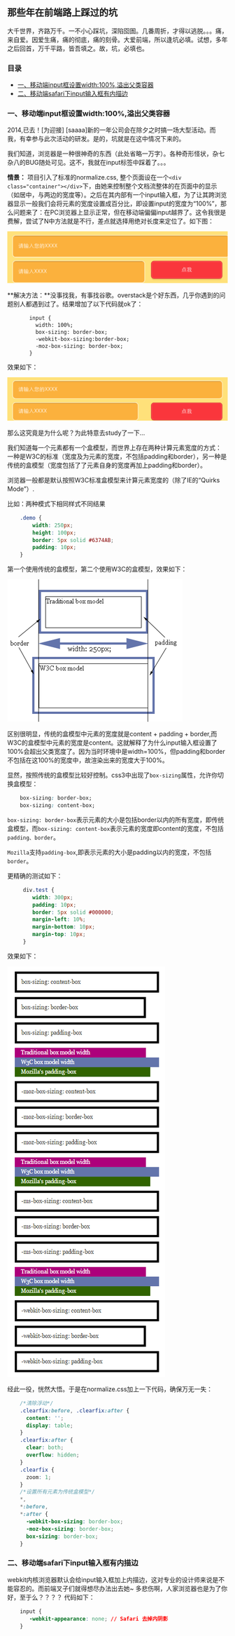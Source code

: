 ## 那些年在前端路上踩过的坑  

大千世界，齐路万千。一不小心踩坑，深陷囵圄。几番周折，才得以逃脱。。。痛，来自爱。因爱生痛，痛的彻底，痛的刻骨。大爱前端，所以逢坑必填。试想，多年之后回首，万千平路，皆吾填之。故，坑，必填也。

### <a name="list">目录</a>
 - [一、移动端input框设置width:100%,溢出父类容器](#0001)
 - [二、移动端safari下input输入框有内描边](#0002)


### <a name="0001">一、移动端input框设置width:100%,溢出父类容器</a> 

2014,已去！[为迎接] [saaaa]新的一年公司会在除夕之时搞一场大型活动。而我，有幸参与此次活动的研发。是的，坑就是在这中情况下来的。

我们知道，浏览器是一种很神奇的东西（此处省略一万字）。各种奇形怪状，杂七杂八的BUG随处可见。这不，我就在input标签中踩着了。。。

**情景：** 项目引入了标准的normalize.css, 整个页面设在一个`<div class="container"></div>`下，由她来控制整个文档流整体的在页面中的显示（如居中，与两边的宽度等）。之后在其内部有一个input输入框，为了让其跨浏览器显示一般我们会将元素的宽度设置成百分比，即设置input的宽度为“100%”，那么问题来了：在PC浏览器上显示正常，但在移动端偏偏input越界了。这令我很是费解，尝试了N中方法就是不行，差点就选择用绝对长度来定位了。如下图：

![input-width-100%25-wrong.png](https://raw.githubusercontent.com/senola/pictures/master/css/input/input-width-100%25-wrong.png)

**解决方法：**没事找我，有事找谷歌。overstack是个好东西，几乎你遇到的问题别人都遇到过了。结果增加了以下代码就ok了：  

```
	   input {   
	     width: 100%;     
	     box-sizing: border-box;   
	     -webkit-box-sizing:border-box;   
	     -moz-box-sizing: border-box;   
	   }  
```

效果如下： 
 
![input-wdth-100%25-ok.png](https://raw.githubusercontent.com/senola/pictures/master/css/input/input-wdth-100%25-ok.png)

那么这究竟是为什么呢？为此特意去study了一下... 

我们知道每一个元素都有一个盒模型，而世界上存在两种计算元素宽度的方式： 一种是W3C的标准（宽度及为元素的宽度，不包括padding和border），另一种是传统的盒模型（宽度包括了了元素自身的宽度再加上padding和border）。

浏览器一般都是默认按照W3C标准盒模型来计算元素宽度的（除了IE的“Quirks Mode”）.

比如：两种模式下相同样式不同结果 

```css 
    .demo {
		width: 250px;
		height: 100px;
		border: 5px solid #6374AB;
		padding: 10px;
    }

```

第一个使用传统的盒模型，第二个使用W3C的盒模型，效果如下：  

![box.gif](https://raw.githubusercontent.com/senola/pictures/master/css/box-model/box.gif)

区别很明显，传统的盒模型中元素的宽度就是content + padding + border,而
W3C的盒模型中元素的宽度是content。这就解释了为什么input输入框设置了100%会超出父类宽度了。因为当时环境中是width=100%，但padding和border不包括在这100%的宽度中，故渲染出来的宽度大于100%。

显然，按照传统的盒模型比较好控制。css3中出现了`box-sizing`属性，允许你切换盒模型：

```css
    box-sizing: border-box;
    box-sizing: content-box;
```
`box-sizing: border-box`表示元素的大小是包括border以内的所有宽度，即传统盒模型，而`box-sizing: content-box`表示元素的宽度即content的宽度，不包括`padding、border`。

`Mozilla`支持`padding-box`,即表示元素的大小是padding以内的宽度，不包括`border`。

更精确的测试如下： 

```css
	 div.test {
		width: 300px;
		padding: 10px;
		border: 5px solid #000000;
		margin-left: 10%;
		margin-bottom: 10px;
		margin-top: 10px;
	 }
```

效果如下： 

![box-model-test.png](https://raw.githubusercontent.com/senola/pictures/master/css/box-model/box-model-test.png)

经此一役，恍然大悟。于是在normalize.css加上一下代码，确保万无一失： 

```css
    /*清除浮动*/
    .clearfix:before, .clearfix:after {
	  content: '';
	  display: table;
	}
	.clearfix:after {
	  clear: both;
	  overflow: hidden;
	}
	.clearfix {
	  zoom: 1;
	}
	/*设置所有元素为传统盒模型*/
	*,
	*:before,
	*:after {
	  -webkit-box-sizing: border-box;
	  -moz-box-sizing: border-box;
	  box-sizing: border-box;
	}
```
### <a name="0002">二、移动端safari下input输入框有内描边</a> 

webkit内核浏览器默认会给input输入框加上内描边，这对专业的设计师来说是不能容忍的。而前端叉子们就得想尽办法出去她~ 多悲伤啊，人家浏览器也是为了你好，至于么？？？？  代码如下：  

```css
	input {
	   -webkit-appearance: none; // Safari 去掉内阴影
    }
```

